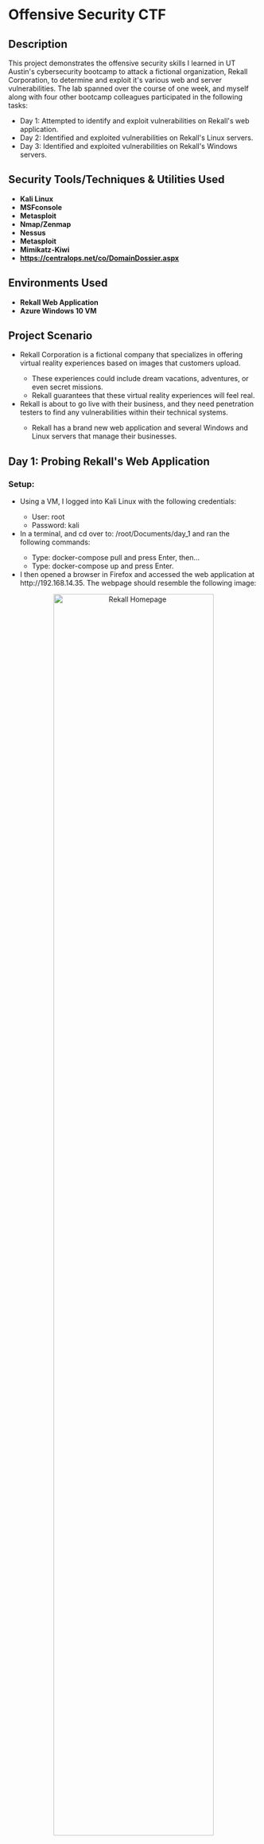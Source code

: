 <h1>Offensive Security CTF</h1>

<h2>Description</h2>
This project demonstrates the offensive security skills I learned in UT Austin's cybersecurity bootcamp to attack a fictional organization, Rekall Corporation, to determine and exploit it's various web and server vulnerabilities. The lab spanned over the course of one week, and myself along with four other bootcamp colleagues participated in the following tasks:
<ul>
 <li>Day 1: Attempted to identify and exploit vulnerabilities on Rekall's web application.</li>
 <li>Day 2: Identified and exploited vulnerabilities on Rekall's Linux servers.</li>
 <li>Day 3: Identified and exploited vulnerabilities on Rekall's Windows servers.</li>
</ul>

<h2>Security Tools/Techniques & Utilities Used</h2>

- <b>Kali Linux</b>
- <b>MSFconsole</b> 
- <b>Metasploit</b>
- <b>Nmap/Zenmap</b>
- <b>Nessus</b>
- <b>Metasploit</b>
- <b>Mimikatz-Kiwi</b>
- <b>https://centralops.net/co/DomainDossier.aspx</b>

<h2>Environments Used </h2>

- <b>Rekall Web Application</b>
- <b>Azure Windows 10 VM</b>

<h2>Project Scenario</h2>
<ul>
 <li>Rekall Corporation is a fictional company that specializes in offering virtual reality experiences based on images that customers upload.</li>
 <ul>
  <li>These experiences could include dream vacations, adventures, or even secret missions.</li>
  <li>Rekall guarantees that these virtual reality experiences will feel real.</li>
 </ul>
 <li>Rekall is about to go live with their business, and they need penetration testers to find any vulnerabilities within their technical systems.</li>
 <ul>
  <li>Rekall has a brand new web application and several Windows and Linux servers that manage their businesses.</li>
 </ul>
</ul>

<h2>Day 1: Probing Rekall's Web Application</h2>
<h3>Setup:</h3>

<ul>
 <li>Using a VM, I logged into Kali Linux with the following credentials:</li>
 <ul>
  <li>User: root</li>
  <li>Password: kali</li>
 </ul>
 <li>In a terminal, and cd over to: /root/Documents/day_1 and ran the following commands:</li>
 <ul>
  <li>Type: docker-compose pull and press Enter, then...</li>
  <li>Type: docker-compose up and press Enter.</li>
 </ul>
 <li>I then opened a browser in Firefox and accessed the web application at http://192.168.14.35. The webpage should resemble the following image:</li>
</ul>

<p align="center">
<img src="https://i.imgur.com/LwhZ2iT.png" height="80%" width="80%" alt="Rekall Homepage"/>
<br />
</p>

<h3>Vulnerabilities Detected:</h3>
<ol>
 <li>Reflected XSS</li>
 <ul>
  <li>Probed the 'welcome.php' page of the Rekall web app by inserting a basic JavaScript alert payload into the "Put your name here" field.</li>
  <li>Exploit script used: <i><script>alert("You've been hacked!");</script></i></li>
  <li>Affected Hosts: 192.168.14.35/Welcome.php</li>
  <li>Suggested remediation: Implement input validation.</li>
 </ul>
 <p align="center">
 <img src="https://i.imgur.com/mw9qyzP.png" height="80%" width="80%" alt="Flag 1"/>
 <br />
 </p>
 
 <li>Advanced Reflected XSS</li>
 <ul>
  <li>Successfully attempted another reflected XSS injection with modified payload in the form of masking the script tags: </li>
  <li>Exploit script used: <i><SCRIPscriptT>alert("You've been hacked!");</SCRIPscriptT></i></li>
  <li>Affected Hosts: 192.168.14.35/Memory-planner.php</li>
  <li>Suggested remediation: Implement better input validation measures to restrict advanced scripting tags/scripting entries of any kind.</li>
 </ul>
 <p align="center">
 <img src="https://i.imgur.com/KA4BKuu.png" height="80%" width="80%" alt="Flag 2"/>
 <br />
 </p>
 
 <li>Stored XSS</li>
 <ul>
  <li>Performed XSS injection on comments.php page of totalrekall website to generate an alert.</li>
  <li>Exploit script used: <i><script>alert(“hi there”);</script></i></li>
  <li>Affected Hosts: 192.168.14.35/comments.php</li>
  <li>Suggested remediation: Implement output encoding to properly prevent user-generated content from being interpreted as HTML or JavaScript code that might execute a malicious payload.</li>
 </ul>
 <p align="center">
 <img src="https://i.imgur.com/csqW5uo.png" height="80%" width="80%" alt="Flag 3"/>
 <br />
 </p>
 
  <li>Data Exposure - HTTP Response Headers</li>
 <ul>
  <li>Viewed the HTTP response headers of the About-Rekall.php section of the web app revealing sensitive information as well as the fourth flag.</li>
  <li>Command used: <i>curl -v http://192.168.14.35/About-Rekall.php</i></li>
  <li>Suggested remediation: Implement proper access controls and server-side validation.</li>
 </ul>
 <p align="center">
 <img src="https://i.imgur.com/ovggOBe.png" height="80%" width="80%" alt="Flag 4"/>
 <br />
 </p>
 
  <li>Local File Inclusion (LFI)</li>
 <ul>
  <li>I uploaded a basic php script file into the first upload field on the memory-planner.php page. This revealed that this particular field is not configured to accept only image files which causes critical risk to the safety of the web app.</li>
  <li>Affected Hosts: 192.168.13.45/memory-planner.php</li>
  <li>Suggested remediation: File Upload Validation - Ensure that the only form of file that can be uploaded are files ending in .jpg or any other image related file.</li>
 </ul>
 <p align="center">
 <img src="https://i.imgur.com/4CIwRek.png" height="80%" width="80%" alt="Flag 5 - PHP Script"/>
 <br />
 </p>
 <p align="center">
 <img src="https://i.imgur.com/fYRKxHb.png" height="80%" width="80%" alt="Flag 5"/>
 <br />
 </p>
 
  <li>Advanced LFI</li>
 <ul>
  <li>When probing the secondary upload field on the memory-planner page, pen testers from Team 10 LLC attempted uploading the same .php script file, renamed as “script.jpg.php.” This prompted a response from the web application to reveal sensitive data which can be further exploited.</li>
  <li>Affected Hosts: 192.168.13.45/Memory-planner.php</li>
  <li>Suggested remediation: File upload validation + Sanitization - Ensure only files with ‘.jpg’ format are accepted and the upload field is configured to sanitize the user input to prevent LFI attempts.</li>
 </ul>
 <p align="center">
 <img src="https://i.imgur.com/q0IknYi.png" height="80%" width="80%" alt="Flag 6"/>
 <br />
 </p>
 
  <li>Suspected SQL Injection Vulnerability</li>
 <ul>
  <li>When probing the user login fields, I discovered the login.php page is vulnerable to SQL injection attacks. I was unable to determine the proper command to input into the right field but was able to yield the following error message indicating a potential vulnerability:</li>
  <li>Injection query used: <i>ok' or 1=1--</i></li>
 </ul>
 <p align="center">
 <img src="https://i.imgur.com/sGB13B2.png" height="80%" width="80%" alt="Flag 7"/>
 <br />
 </p>
 
  <li>Data Exposure - Admin Credentials</li>
 <ul>
  <li>Used Chrome developer tools feature to view the HTML structure of the login.php webpage. Further analysis revealed sensitive information stored within <p> tags containing admin credentials ‘dougquaid:kuato’. Successfully logged into the admin login field with credentials and was able to view networking.php page.</li>
  <li>Affected Hosts: 192.168.13.45/login.php</li>
  <li>Suggested remediation: Immediately modify source code of totalrekall web page to remove <font> tags or remove content in between them.</li>
 </ul>
 <p align="center">
 <img src="https://i.imgur.com/JYboR8N.png" height="80%" width="80%" alt="Flag 8"/>
 <br />
 </p>
  <p align="center">
 <img src="https://i.imgur.com/yu0SfvO.png" height="80%" width="80%" alt="Flag 8"/>
 <br />
 </p>
 
  <li>Data Exposure: Directory Traversal Attack</li>
 <ul>
  <li>I was able to use path traversal techniques on the disclaimer.php page to view the robots.txt file. With this, it was determined that the goodbot agent is allowed to access all parts of the website. The BadBot agent is not allowed to access any part of the website. The wildcard rule applied to all user agents not mentioned restricts access to certain directories and a particular souvenirs.php URL.
</li>
  <li>Affected Hosts: 192.168.13.45/disclaimer.php?page=robots.txt</li>
  <li>Suggested remediation: Implement Access Controls immediately to restrict access to any other sensitive files and directories. In addition, ensure that only authorized users are allowed to view critical files like robots.txt</li>
 </ul>
 <p align="center">
 <img src="https://i.imgur.com/5IPTRTM.png" height="80%" width="80%" alt="Flag 1"/>
 <br />
 </p>
</ol>

<h2>Day 2: Probing Rekall's Linux Servers</h2>
<h3>Setup:</h3>

<ul>
 <li>Using a VM, I logged into Kali Linux with the following credentials:</li>
 <ul>
  <li>User: root</li>
  <li>Password: kali</li>
 </ul>
 <li>In a terminal, and cd over to: /root/Documents/day_2 and ran the following commands:</li>
 <ul>
  <li><i>docker-compose pull</i></li>
  <li><i>docker-compose up</i></li>
 </ul>
 <li>I then opened a browser in Firefox and accessed Nessus by navigating to: https://kali:8834/. Once I had everything set up, I then began using the hints provided by the TA's on how to uncover each flag one by one. Here are the following vulnerabilities (flags) I found during this portion of the lab:</li>
</ul>

<ol>
 <li>Vulnerability: Domain Registrar Data Exposure</li>
 <ul>
  <li>Exploit Method: I used the Domain Dossier tool on CentralOps.net to gather information about the domain ‘totalrekall.xyz.’ The team was able to view sensitive PII regarding Admin level credentials, phone numbers, email and mailing addresses, etc. This information was exposed by performing a domain WHOIS record search of the URL.
  </li>
  <li>Affected Hosts: totalrekall.xyz</li>
  <li>Suggested remediation: Remove sensitive data from the associated server immediately. </li>
 </ul>
  <p align="center">
 <img src="https://i.imgur.com/FqHhKar.png" height="80%" width="80%" alt="Day 2 Flag 1"/>
 <br />
 </p>

 <li>Vulnerability: DNS Record Exposure</li>
 <ul>
  <li>Exploit Method: I used the same Domain Dossier utility to view DNS records of totalrekall.xyz. This revealed sensitive information including IP addresses,subdomains, and email addresses associated with the URL.
  </li>
  <li>Affected Hosts: totalrekall.xyz</li>
  <li>Suggested remediation: Remove any immediately sensitive information from the records and implement logging and monitoring mechanisms to scan for any unauthorized access attempts.</li>
 </ul>
  <p align="center">
 <img src="https://i.imgur.com/IFhYKiw.png" height="80%" width="80%" alt="Day 2 Flag 2"/>
 <br />
 </p>

 <li>Vulnerability: Certificate Information Exposure</li>
 <ul>
  <li>Description: I used crt.sh tools to view certificate validity of totalrekall.xyz which revealed that there was no valid root/intermediate certificate.</li>
  <li>Affected Hosts: totalrekall.xyz</li>
  <li>Suggested remediation: Update the SSL certificate by contacting the Certificate Authority (CA) immediately.</li>
 </ul>
  <p align="center">
 <img src="https://i.imgur.com/WllYyaV.png" height="80%" width="80%" alt="Day 2 Flag 3"/>
 <br />
 </p>

 <li>Vulnerability: Apacher Tomcat Bypass RCE (CVE-2017-12617)</li>
 <ul>
  <li>Description: I used metasploit exploit modules to demonstrate RCE vulnerability and drop into root session on remote host 192.168.13.10. I searched for exploits that had Tomcat and JSP. I then used the exploit module <i>multi/http/tomcat_jsp_upload_bypass</i>, and set the RHOST to 192.168.13.10. After getting a Meterpreter shell, I then dropped into a system shell to get to the command line.</li>
  <li>Affected Hosts: 192.168.13.10 on port 80.</li>
  <li>Suggested remediation: Apply a patch or update to Apache Tomcat installed on the remote host. In addition, consider implementing better network security measures to restrict access on vulnerable ports.</li>
 </ul>
  <p align="center">
 <img src="https://i.imgur.com/n16r8ru.png" height="80%" width="80%" alt="Day 2 Flag 7"/>
 <br />
 </p>

 <li>Vulnerability: Apacher Tomcat Bypass RCE (CVE-2017-12617)</li>
 <ul>
  <li>Description: I used metasploit exploit modules to demonstrate RCE vulnerability and drop into root session on remote host 192.168.13.10. I searched for exploits that had Tomcat and JSP. I then used the exploit module <i>multi/http/tomcat_jsp_upload_bypass</i>, and set the RHOST to 192.168.13.10. After getting a Meterpreter shell, I then dropped into a system shell to get to the command line.</li>
  <li>Affected Hosts: 192.168.13.10 on port 80.</li>
  <li>Suggested remediation: Apply a patch or update to Apache Tomcat installed on the remote host. In addition, consider implementing better network security measures to restrict access on vulnerable ports.</li>
 </ul>
  <p align="center">
 <img src="https://i.imgur.com/n16r8ru.png" height="80%" width="80%" alt="Day 2 Flag 7"/>
 <br />
 </p>

 <li>Vulnerability: Shellshock</li>
 <ul>
  <li>Description: I ran MSFconsole and searched for exploits that had Shellshock. I then selected <i>exploit/multi/http/apache_mod_cgi_bash_env_exec</i> and the following options:</li>
  <ul>
   <li>target URI(The vulnerable webpage): /cgi-bin/shockme.cgi</li>
   <li>RHOST: 192.168.13.11</li>
   <li>To find the flag using this exploit, I ran the following command from a shell on the exploited machine: <i>cat /etc/sudoers</i></li>
  </ul>
  <li>Affected Hosts: 192.168.13.11</li>
  <li>Suggested remediation: Update to the most current version of BASH and assess if any other interconnected systems are vulnerable to Shellshock.</li>
 </ul>
  <p align="center">
 <img src="https://i.imgur.com/F1pjPBb.png" height="80%" width="80%" alt="Day 2 Flag 7"/>
 <br />
 </p>

 <li>Vulnerability: Struts</li>
 <ul>
  <li>Description: I used Nessus to determine RHOST 192.168.13.12 is vulnerable to Struts exploitation. I then used MSFconsole to use Struts exploit <i>multi/http/struts2_content_type_ognl</i> to establish a Meterpreter shell on the RHOST 192.168.13.12. With this, I was able to extract a special zip file containing sensitive information (Flag 9).</li>
  <ul>
   <li>Used Meterpreter to download the following file: /root/flagisinThisfile.7z</li>
   <li>In my Kali machine, I unzipped the file with the following command: 7z x flagisinThisfile.7z</li>
   <li>Used <i>cat</i> to view the flag file.</li>
  </ul>
  <li>Affected Hosts: 192.168.13.12</li>
  <li>Suggested remediation: Update Apache Struts depending on the version the host is using. In addition, consider implementing a Web Application Firewall to block malicious attempts to exploit Struts.</li>
 </ul>
  <p align="center">
 <img src="https://i.imgur.com/Gwehmf3.png" height="80%" width="80%" alt="Day 2 Flag 10"/>
 <br />
 </p>

 <li>Vulnerability: Drupal - CVE-2019-6340</li>
 <ul>
  <li>Description: I used MSFconsole to search for drupal exploits. Used the exploit <b>unix/webapp/drupal_restws_unserialize</b> to establish a meterpreter session in RHOST 192.168.13.13. Performed the <b>getuid</b> command and received <b>www-data</b> as the UID for that host.</li>
  <li>Affected Hosts: 192.168.13.13</li>
  <li>Suggested remediation: Update Drupal to the latest version that includes the latest security patches.</li>
 </ul>
  <p align="center">
 <img src="https://i.imgur.com/34ly5kp.png" height="80%" width="80%" alt="Day 2 Flag 11 Drupal"/>
 <br />
 </p>

  <li>Vulnerability: SUDO without password</li>
 <ul>
  <li>Description: I used password guessing techniques to SSH into RHOST 192.168.13.14 using information gathered in WHOIS records. Guessed password ‘alice’, successfully executed ssh into RHOST as alice and used sudo to extract sensitive data in root level directories.</li>
  <li>Affected Hosts: 192.168.13.14</li>
  <li>Suggested remediation: Update admin password to something more complex, and disable SSH on that port.</li>
 </ul>
  <p align="center">
 <img src="https://i.imgur.com/UFOHsK1.png" height="80%" width="80%" alt="Day 2 Flag 12 Password Guessing"/>
 <br />
 </p>
</ol>















